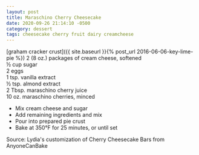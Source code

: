 ```yaml
---
layout: post
title: Maraschino Cherry Cheesecake
date: 2020-09-26 21:14:10 -0500
category: dessert
tags: cheesecake cherry fruit dairy creamcheese
---
```

[graham cracker crust]({{ site.baseurl }}{% post_url 2016-06-06-key-lime-pie %})
2 (8 oz.) packages of cream cheese, softened  
½ cup sugar  
2 eggs  
1 tsp. vanilla extract  
½ tsp. almond extract  
2 Tbsp. maraschino cherry juice  
10 oz. maraschino cherries, minced  
<ul>
 	<li>Mix cream cheese and sugar</li>
 	<li>Add remaining ingredients and mix</li>
 	<li>Pour into prepared pie crust</li>
 	<li>Bake at 350°F for 25 minutes, or until set</li>
</ul>
Source: Lydia's customization of Cherry Cheesecake Bars from AnyoneCanBake  
